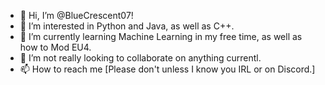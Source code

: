 - 👋 Hi, I’m @BlueCrescent07!
- 👀 I’m interested in Python and Java, as well as C++.
- 🌱 I’m currently learning Machine Learning in my free time, as well as how to Mod EU4.
- 💞️ I’m not really looking to collaborate on anything currentl.
- 📫 How to reach me [Please don't unless I know you IRL or on Discord.]

<!---
BlueCrescent07/BlueCrescent07 is a ✨ special ✨ repository because its `README.md` (this file) appears on your GitHub profile.
You can click the Preview link to take a look at your changes.
--->
